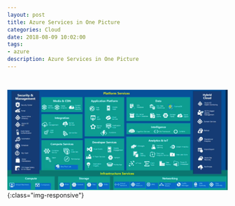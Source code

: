 ```yaml
---
layout: post
title: Azure Services in One Picture
categories: Cloud
date: 2018-08-09 10:02:00
tags:
- azure
description: Azure Services in One Picture
---
```

<br/>

![Azure](/img/Azure/AllInOne.jpg){:class="img-responsive"}
